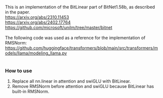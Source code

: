 This is an implementation of the BitLinear part of BitNet1.58b, as described in the paper.<br>
https://arxiv.org/abs/2310.11453<br>
https://arxiv.org/abs/2402.17764<br>
https://github.com/microsoft/unilm/tree/master/bitnet<br>
<br>
The following code was used as a reference for the implementation of RMSNorm:<br>
https://github.com/huggingface/transformers/blob/main/src/transformers/models/llama/modeling_llama.py<br>
<br>
### How to use
1. Replace all nn.linear in attention and swiGLU with BitLinear.
2. Remove RMSNorm before attention and swiGLU because BitLinear has built-in RMSNorm.
